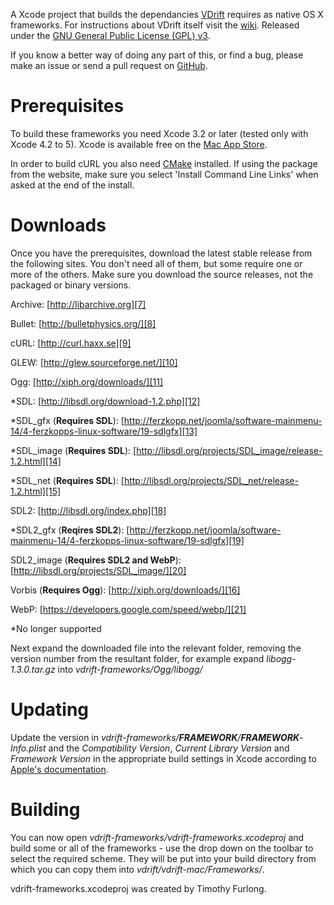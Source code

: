 A Xcode project that builds the dependancies [VDrift][1] requires as native OS X
frameworks. For instructions about VDrift itself visit the [wiki][2]. Released
under the [GNU General Public License (GPL) v3][3].

If you know a better way of doing any part of this, or find a bug, please make
an issue or send a pull request on [GitHub][4].

# Prerequisites
To build these frameworks you need Xcode 3.2 or later (tested only with Xcode
4.2 to 5). Xcode is available free on the [Mac App Store][5].

In order to build cURL you also need [CMake][6] installed. If using the package
from the website, make sure you select 'Install Command Line Links' when asked
at the end of the install.

# Downloads
Once you have the prerequisites, download the latest stable release from the
following sites. You don't need all of them, but some require one or more of the
others. Make sure you download the source releases, not the packaged or binary
versions.

Archive: [http://libarchive.org][7]

Bullet: [http://bulletphysics.org/][8]

cURL: [http://curl.haxx.se][9]

GLEW: [http://glew.sourceforge.net/][10]

Ogg: [http://xiph.org/downloads/][11]

*SDL: [http://libsdl.org/download-1.2.php][12]

*SDL_gfx (**Requires SDL**):
[http://ferzkopp.net/joomla/software-mainmenu-14/4-ferzkopps-linux-software/19-sdlgfx][13]

*SDL_image (**Requires SDL**): [http://libsdl.org/projects/SDL_image/release-1.2.html][14]

*SDL_net (**Requires SDL**): [http://libsdl.org/projects/SDL_net/release-1.2.html][15]

SDL2: [http://libsdl.org/index.php][18]

*SDL2_gfx (**Reqires SDL2**): [http://ferzkopp.net/joomla/software-mainmenu-14/4-ferzkopps-linux-software/19-sdlgfx][19]

SDL2_image (**Requires SDL2 and WebP**): [http://libsdl.org/projects/SDL_image/][20]

Vorbis (**Requires Ogg**): [http://xiph.org/downloads/][16]

WebP: [https://developers.google.com/speed/webp/][21]

*No longer supported

Next expand the downloaded file into the relevant folder, removing the version
number from the resultant folder, for example expand _libogg-1.3.0.tar.gz_ into
_vdrift-frameworks/Ogg/libogg/_

# Updating
Update the version in _vdrift-frameworks/**FRAMEWORK**/**FRAMEWORK**-Info.plist_
and the _Compatibility Version_, _Current Library Version_ and
_Framework Version_ in the appropriate build settings in Xcode according to
[Apple's documentation][17].

# Building
You can now open _vdrift-frameworks/vdrift-frameworks.xcodeproj_ and build some
or all of the frameworks - use the drop down on the toolbar to select the
required scheme. They will be put into your build directory from which you can
copy them into _vdrift/vdrift-mac/Frameworks/_.

[1]: http://vdrift.net
[2]: http://wiki.vdrift.net
[3]: http://gnu.org/copyleft/gpl.html
[4]: http://github.com/Timo6/vdrift-frameworks
[5]: http://itunes.apple.com/us/app/xcode/id422352214?mt=12&ls=1
[6]: http://cmake.org/cmake/resources/software.html
[7]: http://libarchive.org
[8]: http://bulletphysics.org/wordpress/
[9]: http://curl.haxx.se
[10]: http://glew.sourceforge.net/
[11]: http://xiph.org/downloads/
[12]: http://libsdl.org/download-1.2.php
[13]: http://ferzkopp.net/joomla/software-mainmenu-14/4-ferzkopps-linux-software/19-sdlgfx
[14]: http://libsdl.org/projects/SDL_image/release-1.2.html
[15]: http://libsdl.org/projects/SDL_net/release-1.2.html
[16]: http://xiph.org/downloads/
[17]: http://developer.apple.com/library/mac/#documentation/MacOSX/Conceptual/BPFrameworks/Concepts/VersionInformation.html.
[18]: http://libsdl.org/index.php
[19]: http://ferzkopp.net/joomla/software-mainmenu-14/4-ferzkopps-linux-software/19-sdlgfx
[20]: http://libsdl.org/projects/SDL_image/
[21]: https://developers.google.com/speed/webp/



vdrift-frameworks.xcodeproj was created by Timothy Furlong.
